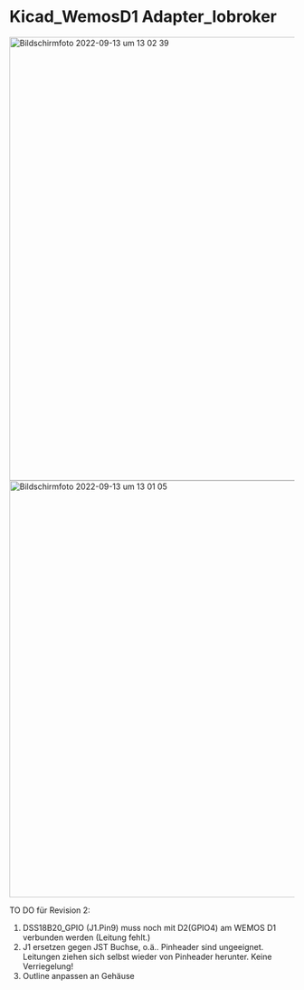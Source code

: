 # Kicad_WemosD1 Adapter_Iobroker
 
<img width="782" alt="Bildschirmfoto 2022-09-13 um 13 02 39" src="https://user-images.githubusercontent.com/8182097/189888538-a31f722c-d429-4fd7-bf3b-ed93d985cfe4.png">
<img width="735" alt="Bildschirmfoto 2022-09-13 um 13 01 05" src="https://user-images.githubusercontent.com/8182097/189888575-80bb4fb4-938b-4bb8-bd60-200c5ca63e20.png">



TO DO für Revision 2:

 1. DSS18B20_GPIO (J1.Pin9) muss noch mit D2(GPIO4) am WEMOS D1 verbunden werden (Leitung fehlt.)
 2. J1 ersetzen gegen JST Buchse, o.ä.. Pinheader sind ungeeignet. Leitungen ziehen sich selbst wieder von Pinheader herunter. Keine Verriegelung!
 3. Outline anpassen an Gehäuse
